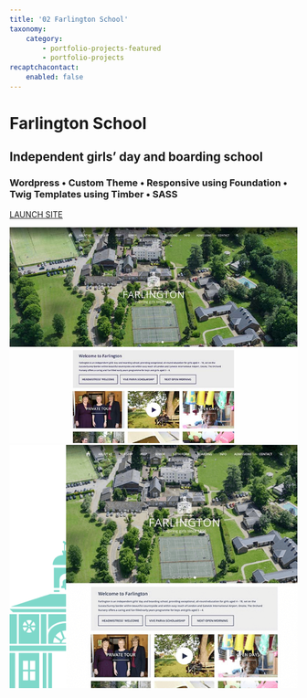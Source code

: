 ```yaml
---
title: '02 Farlington School'
taxonomy:
    category:
        - portfolio-projects-featured
        - portfolio-projects
recaptchacontact:
    enabled: false
---
```


# Farlington School

## Independent girls’ day and boarding school

### Wordpress • Custom Theme • Responsive using Foundation • Twig Templates using Timber • SASS

[LAUNCH SITE](https://www.farlingtonschool.com/)

![](800-farlington.jpg)![](Farlington.png)